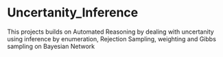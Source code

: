 # Uncertanity_Inference


This projects builds on Automated Reasoning by dealing with uncertanity using inference by enumeration, Rejection Sampling, weighting and Gibbs sampling on Bayesian Network
